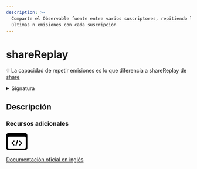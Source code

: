 ```yaml
---
description: >-
  Comparte el Observable fuente entre varios suscriptores, repitiendo las
  últimas n emisiones con cada suscripción
---
```


# shareReplay

💡 La capacidad de repetir emisiones es lo que diferencia a shareReplay de [share](../../../operators/multicasting/share/)

<details>

<summary>Signatura</summary>

#### Firma

`shareReplay<T>(configOrBufferSize?: number | ShareReplayConfig, windowTime?: number, scheduler?: SchedulerLike): MonoTypeOperatorFunction<T>`

#### Parámetros

#### Retorna

`MonoTypeOperatorFunction<T>`

</details>

## Descripción

### Recursos adicionales

[![Source code](assets/icons/source-code.png)](https://github.com/ReactiveX/rxjs/blob/master/src/internal/operators/shareReplay.ts)

[Documentación oficial en inglés](https://rxjs.dev/api/operators/shareReplay)
